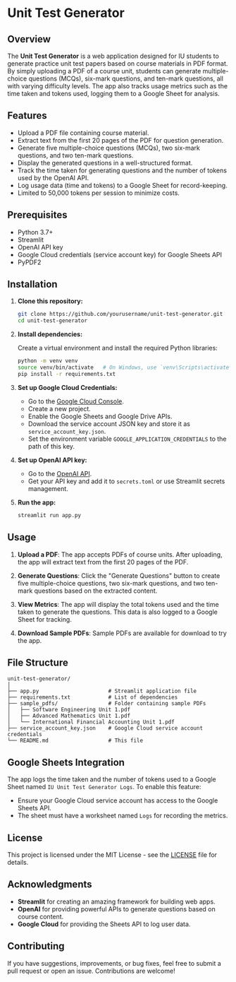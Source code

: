 # Unit Test Generator

## Overview

The **Unit Test Generator** is a web application designed for IU students to generate practice unit test papers based on course materials in PDF format. By simply uploading a PDF of a course unit, students can generate multiple-choice questions (MCQs), six-mark questions, and ten-mark questions, all with varying difficulty levels. The app also tracks usage metrics such as the time taken and tokens used, logging them to a Google Sheet for analysis.

## Features

- Upload a PDF file containing course material.
- Extract text from the first 20 pages of the PDF for question generation.
- Generate five multiple-choice questions (MCQs), two six-mark questions, and two ten-mark questions.
- Display the generated questions in a well-structured format.
- Track the time taken for generating questions and the number of tokens used by the OpenAI API.
- Log usage data (time and tokens) to a Google Sheet for record-keeping.
- Limited to 50,000 tokens per session to minimize costs.

## Prerequisites

- Python 3.7+
- Streamlit
- OpenAI API key
- Google Cloud credentials (service account key) for Google Sheets API
- PyPDF2

## Installation

1. **Clone this repository:**

   ```bash
   git clone https://github.com/yourusername/unit-test-generator.git
   cd unit-test-generator
   ```

2. **Install dependencies:**

   Create a virtual environment and install the required Python libraries:

   ```bash
   python -m venv venv
   source venv/bin/activate   # On Windows, use `venv\Scripts\activate`
   pip install -r requirements.txt
   ```

3. **Set up Google Cloud Credentials:**

   - Go to the [Google Cloud Console](https://console.cloud.google.com/).
   - Create a new project.
   - Enable the Google Sheets and Google Drive APIs.
   - Download the service account JSON key and store it as `service_account_key.json`.
   - Set the environment variable `GOOGLE_APPLICATION_CREDENTIALS` to the path of this key.

4. **Set up OpenAI API key:**

   - Go to the [OpenAI API](https://platform.openai.com/signup).
   - Get your API key and add it to `secrets.toml` or use Streamlit secrets management.

5. **Run the app:**

   ```bash
   streamlit run app.py
   ```

## Usage

1. **Upload a PDF**: The app accepts PDFs of course units. After uploading, the app will extract text from the first 20 pages of the PDF.
   
2. **Generate Questions**: Click the "Generate Questions" button to create five multiple-choice questions, two six-mark questions, and two ten-mark questions based on the extracted content.
   
3. **View Metrics**: The app will display the total tokens used and the time taken to generate the questions. This data is also logged to a Google Sheet for tracking.

4. **Download Sample PDFs**: Sample PDFs are available for download to try the app.

## File Structure

```
unit-test-generator/
│
├── app.py                      # Streamlit application file
├── requirements.txt            # List of dependencies
├── sample_pdfs/                # Folder containing sample PDFs
│   ├── Software Engineering Unit 1.pdf
│   ├── Advanced Mathematics Unit 1.pdf
│   └── International Financial Accounting Unit 1.pdf
├── service_account_key.json    # Google Cloud service account credentials
└── README.md                   # This file
```

## Google Sheets Integration

The app logs the time taken and the number of tokens used to a Google Sheet named `IU Unit Test Generator Logs`. To enable this feature:

- Ensure your Google Cloud service account has access to the Google Sheets API.
- The sheet must have a worksheet named `Logs` for recording the metrics.

## License

This project is licensed under the MIT License - see the [LICENSE](LICENSE) file for details.

## Acknowledgments

- **Streamlit** for creating an amazing framework for building web apps.
- **OpenAI** for providing powerful APIs to generate questions based on course content.
- **Google Cloud** for providing the Sheets API to log user data.
  
## Contributing

If you have suggestions, improvements, or bug fixes, feel free to submit a pull request or open an issue. Contributions are welcome!
